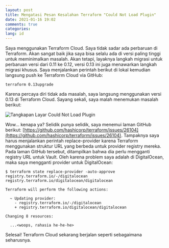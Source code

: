 ```yaml
---
layout: post
title: Mengatasi Pesan Kesalahan Terraform "Could Not Load Plugin"
date: 2021-01-16 19:02
comments: true
categories:
lang: id
---
```


Saya menggunakan Terraform Cloud. Saya tidak sadar ada perbaruan di
Terraform. Akan sangat baik jika saya bisa selalu ada di versi
paling tinggi untuk meminimalkan masalah. Akan tetapi, layaknya
langkah migrasi untuk perbaruan versi dari 0.11 ke 0.12, versi 0.13 ini
juga menawarkan langkah migrasi khusus. Saya menjalankan perintah
berikut di lokal kemudian langsung push ke Terraform Cloud via GitHub:

    terraform 0.13upgrade

Karena percaya diri tidak ada masalah, saya langsung menggunakan
versi 0.13 di Terraform Cloud. Sayang sekali, saya malah menemukan
masalah berikut:

![Tangkapan Layar Could Not Load Plugin](/images/post/terraform-could-not-load-plugin.png)

Wow... kenapa ya? Selidik punya selidik, saya menemui laman
GitHub berikut: [https://github.com/hashicorp/terraform/issues/26104](https://github.com/hashicorp/terraform/issues/26104).
Tampaknya saya harus menjalankan perintah replace-provider karena Terraform
menggunakan struktur URL yang berbeda untuk provider registry mereka.
Pada laman GitHub tersebut, ditampilkan bahwa dia perlu mengganti registry URL
untuk Vault. Oleh karena problem saya adalah di DigitalOcean, maka saya
mengganti provider untuk DigitalOcean:

    $ terraform state replace-provider -auto-approve registry.terraform.io/-/digitalocean registry.terraform.io/digitalocean/digitalocean

    Terraform will perform the following actions:

      ~ Updating provider:
        - registry.terraform.io/-/digitalocean
        + registry.terraform.io/digitalocean/digitalocean

    Changing 8 resources:

      ...<woops, rahasia he-he-he>

Selesai! Terraform Cloud sekarang berjalan seperti sebagaimana seharusnya.

